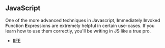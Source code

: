 ## JavaScript

One of the more advanced techniques in Javascript, **I**mmediately **I**nvoked **F**unction **E**xpressions are extremely helpful in certain use-cases. If you learn how to use them correctly, you'll be writing in JS like a true pro. 

* [IIFE](https://medium.freecodecamp.org/the-definitive-javascript-handbook-for-a-developer-interview-44ffc6aeb54e)